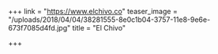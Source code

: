 +++
link = "https://www.elchivo.co"
teaser_image = "/uploads/2018/04/04/38281555-8e0c1b04-3757-11e8-9e6e-673f7085d4fd.jpg"
title = "El Chivo"

+++
